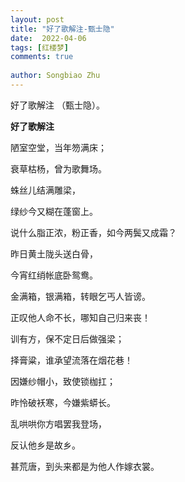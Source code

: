 ```yaml
---
layout: post
title: "好了歌解注-甄士隐"
date:  2022-04-06
tags: [红楼梦]
comments: true
 
author: Songbiao Zhu
---
```


好了歌解注 （甄士隐）。

<!-- more -->



**好了歌解注**



陋室空堂，当年笏满床；

衰草枯杨，曾为歌舞场。

蛛丝儿结满雕梁，

绿纱今又糊在蓬窗上。

说什么脂正浓，粉正香，如今两鬓又成霜？

昨日黄土陇头送白骨，

今宵红绡帐底卧鸳鸯。



金满箱，银满箱，转眼乞丐人皆谤。

正叹他人命不长，哪知自己归来丧！

训有方，保不定日后做强梁；

择膏粱，谁承望流落在烟花巷！

因嫌纱帽小，致使锁枷扛；

昨怜破袄寒，今嫌紫蟒长。



乱哄哄你方唱罢我登场，

反认他乡是故乡。

甚荒唐，到头来都是为他人作嫁衣裳。